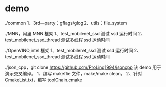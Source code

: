 # demo

./common
1、3rd—party：gflags/glog
2、utils：file_system

./MNN，阿里 MNN 框架
1、test_mobilenet_ssd 测试 ssd 运行时间
2、test_mobilenet_ssd_thread 测试多线程 ssd 运动时间

./OpenVINO,intel 框架
1、test_mobilenet_ssd 测试 ssd 运行时间
2、test_mobilenet_ssd_thread 测试多线程 ssd 运动时间

./json_cpp，git clone https://github.com/ProLing1994/jsoncpp
该 demo 用于演示交叉编译。
1、编写 makeflie 文件，make/make clean。
2、针对 CmakeList.txt，编写 toolChain.cmake

